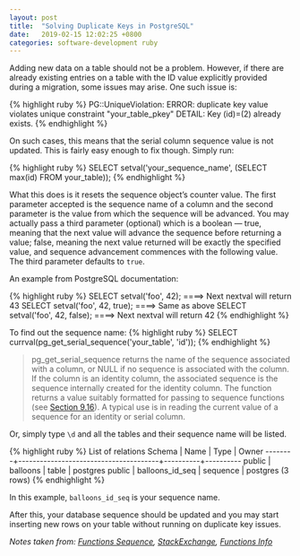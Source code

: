 ```yaml
---
layout: post
title:  "Solving Duplicate Keys in PostgreSQL"
date:   2019-02-15 12:02:25 +0800
categories: software-development ruby
---
```


Adding new data on a table should not be a problem. However, if there are already existing entries on a table with the ID value explicitly provided during a migration, some issues may arise. One such issue is:

{% highlight ruby %}
PG::UniqueViolation: ERROR:  duplicate key value violates unique constraint "your_table_pkey"
DETAIL:  Key (id)=(2) already exists.
{% endhighlight %}

On such cases, this means that the serial column sequence value is not updated. This is fairly easy enough to fix though. Simply run:

{% highlight ruby %}
SELECT setval('your_sequence_name', (SELECT max(id) FROM your_table));
{% endhighlight %}

What this does is it resets the sequence object’s counter value. The first parameter accepted is the sequence name of a column and the second parameter is the value from which the sequence will be advanced. You may actually pass a third parameter (optional) which is a boolean — true, meaning that the next value will advance the sequence before returning a value; false, meaning the next value returned will be exactly the specified value, and sequence advancement commences with the following value. The third parameter defaults to `true`.

An example from PostgreSQL documentation:

{% highlight ruby %}
SELECT setval('foo', 42); ====> Next nextval will return 43 
SELECT setval('foo', 42, true); ====> Same as above 
SELECT setval('foo', 42, false); ====> Next nextval will return 42
{% endhighlight %}

To find out the sequence name:
{% highlight ruby %}
SELECT currval(pg_get_serial_sequence('your_table', 'id'));
{% endhighlight %}

> pg_get_serial_sequence returns the name of the sequence associated with a column, or NULL if no sequence is associated with the column. If the column is an identity column, the associated sequence is the sequence internally created for the identity column. The function returns a value suitably formatted for passing to sequence functions (see [Section 9.16](https://www.postgresql.org/docs/current/functions-sequence.html)). A typical use is in reading the current value of a sequence for an identity or serial column.

Or, simply type `\d` and all the tables and their sequence name will be listed.

{% highlight ruby %}
                          List of relations
 Schema |                 Name                  |   Type   |  Owner
--------+---------------------------------------+----------+----------
 public | balloons                              | table    | postgres
 public | balloons_id_seq                       | sequence | postgres
(3 rows)
{% endhighlight %}

In this example, `balloons_id_seq` is your sequence name.

After this, your database sequence should be updated and you may start inserting new rows on your table without running on duplicate key issues.

_Notes taken from: [Functions Sequence](https://www.postgresql.org/docs/8.2/functions-sequence.html), [StackExchange](https://dba.stackexchange.com/questions/46125/why-does-postgres-generate-an-already-used-pk-value), [Functions Info](https://www.postgresql.org/docs/current/functions-info.html#FUNCTIONS-INFO-CATALOG-TABLE)_